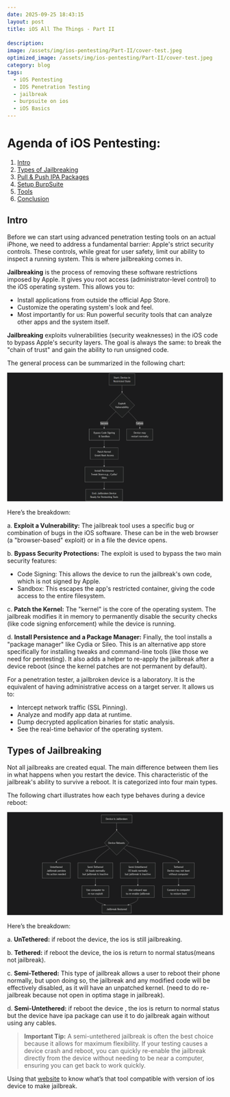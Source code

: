 ```yaml
---
date: 2025-09-25 18:43:15
layout: post
title: iOS All The Things - Part II

description: 
image: /assets/img/ios-pentesting/Part-II/cover-test.jpeg
optimized_image: /assets/img/ios-pentesting/Part-II/cover-test.jpeg
category: blog
tags:
  - iOS Pentesting
  - IOS Penetration Testing
  - jailbreak
  - burpsuite on ios
  - iOS Basics
---
```


# Agenda of iOS Pentesting:
1. [Intro](#intro)
2. [Types of Jailbreaking](#types-of-jailbreaking)
3. [Pull & Push IPA Packages](#pull--push-ipa-packages)
4. [Setup BurpSuite](#setup-burpsuite)
5. [Tools](#tools)
6. [Conclusion](#conclusion)

## Intro
Before we can start using advanced penetration testing tools on an actual iPhone, we need to address a fundamental barrier: Apple's strict security controls. These controls, while great for user safety, limit our ability to inspect a running system. This is where jailbreaking comes in.

**Jailbreaking** is the process of removing these software restrictions imposed by Apple. It gives you root access (administrator-level control) to the iOS operating system. This allows you to:

* Install applications from outside the official App Store.
* Customize the operating system's look and feel.
* Most importantly for us: Run powerful security tools that can analyze other apps and the system itself.

**Jailbreaking** exploits vulnerabilities (security weaknesses) in the iOS code to bypass Apple's security layers. The goal is always the same: to break the "chain of trust" and gain the ability to run unsigned code.

The general process can be summarized in the following chart:

![image](/assets/img/ios-pentesting/Part-II/jailbreak-process-chart2.png)

Here’s the breakdown:

a. **Exploit a Vulnerability:** The jailbreak tool uses a specific bug or combination of bugs in the iOS software. These can be in the web browser (a "browser-based" exploit) or in a file the device opens.

b. **Bypass Security Protections:** The exploit is used to bypass the two main security features:

  * Code Signing: This allows the device to run the jailbreak's own code, which is not signed by Apple.
  * Sandbox: This escapes the app's restricted container, giving the code access to the entire filesystem.
      
c. **Patch the Kernel:** The "kernel" is the core of the operating system. The jailbreak modifies it in memory to permanently disable the security checks (like code signing enforcement) while the device is running.

d. **Install Persistence and a Package Manager:** Finally, the tool installs a "package manager" like Cydia or Sileo. This is an alternative app store specifically for installing tweaks and command-line tools (like those we need for pentesting). It also adds a helper to re-apply the jailbreak after a device reboot (since the kernel patches are not permanent by default).

For a penetration tester, a jailbroken device is a laboratory. It is the equivalent of having administrative access on a target server. It allows us to:

* Intercept network traffic (SSL Pinning).
* Analyze and modify app data at runtime.
* Dump decrypted application binaries for static analysis.
* See the real-time behavior of the operating system.

## Types of Jailbreaking

Not all jailbreaks are created equal. The main difference between them lies in what happens when you restart the device. This characteristic of the jailbreak's ability to survive a reboot. It is categorized into four main types.

The following chart illustrates how each type behaves during a device reboot:

![image](/assets/img/ios-pentesting/Part-II/types-jailbreak-chart.png)

Here’s the breakdown:

a. **UnTethered:** if reboot the device, the ios is still jailbreaking.

b. **Tethered:** if reboot the device, the ios is return to normal status(means not jailbreak).

c. **Semi-Tethered:** This type of jailbreak allows a user to reboot their phone normally, but upon doing so, the jailbreak and any modified code will be effectively disabled, as it will have an unpatched kernel. (need to do re-jailbreak because not open in optima stage in jailbreak).

d. **Semi-Untethered:** if reboot the device , the ios is return to normal status but the device have ipa package can use it to do jailbreak again without using any cables.

> **Important Tip:** A semi-untethered jailbreak is often the best choice because it allows for maximum flexibility. If your testing causes a device crash and reboot, you can quickly re-enable the jailbreak directly from the device without needing to be near a computer, ensuring you can get back to work quickly.

Using that [website](https://canijailbreak.com/) to know what’s that tool compatible with version of ios device to make jailbreak.


